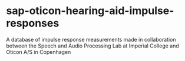 # sap-oticon-hearing-aid-impulse-responses
A database of impulse response measurements made in collaboration between the Speech and Audio Processing Lab at Imperial College and Oticon A/S in Copenhagen
